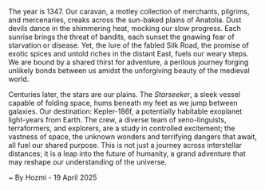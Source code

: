 
The year is 1347.  Our caravan, a motley collection of merchants, pilgrims, and mercenaries, creaks across the sun-baked plains of Anatolia.  Dust devils dance in the shimmering heat, mocking our slow progress.  Each sunrise brings the threat of bandits, each sunset the gnawing fear of starvation or disease. Yet, the lure of the fabled Silk Road, the promise of exotic spices and untold riches in the distant East, fuels our weary steps.  We are bound by a shared thirst for adventure, a perilous journey forging unlikely bonds between us amidst the unforgiving beauty of the medieval world.

Centuries later, the stars are our plains.  The *Starseeker*, a sleek vessel capable of folding space, hums beneath my feet as we jump between galaxies.  Our destination: Kepler-186f, a potentially habitable exoplanet light-years from Earth.  The crew, a diverse team of xeno-linguists, terraformers, and explorers, are a study in controlled excitement; the vastness of space, the unknown wonders and terrifying dangers that await, all fuel our shared purpose.  This is not just a journey across interstellar distances; it is a leap into the future of humanity, a grand adventure that may reshape our understanding of the universe.

~ By Hozmi - 19 April 2025
